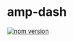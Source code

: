 # amp-dash

[![npm version](https://badge.fury.io/js/amp-dash.svg)](https://badge.fury.io/js/amp-dash)

